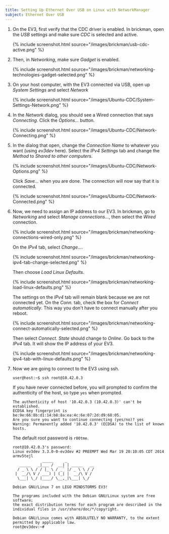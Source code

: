 ```yaml
---
title: Setting Up Ethernet Over USB on Linux with NetworkManager
subject: Ethernet Over USB
---
```


1.  On the EV3, first verify that the CDC driver is enabled. In brickman,
    open the *USB* settings and make sure *CDC* is selected and active.

    {% include screenshot.html source="/images/brickman/usb-cdc-active.png" %}

2.  Then, in *Networking*, make sure *Gadget* is enabled.

    {% include screenshot.html source="/images/brickman/networking-technologies-gadget-selected.png" %}

3.  On your host computer, with the EV3 connected via USB, open up *System Settings* and select *Network*

    {% include screenshot.html source="/images/Ubuntu-CDC/System-Settings-Network.png" %}

4.  In the *Network* dialog, you should see a Wired connection that says
    *Connecting*. Click the *Options...* button.

    {% include screenshot.html source="/images/Ubuntu-CDC/Network-Connecting.png" %}

5.  In the dialog that open, change the *Connection Name* to whatever you want
    (using *ev3dev* here). Select the *IPv4 Settings* tab and change the
    *Method* to *Shared to other computers*.

    {% include screenshot.html source="/images/Ubuntu-CDC/Network-Options.png" %}

    Click *Save...* when you are done. The connection will now say that it is
    connected.

    {% include screenshot.html source="/images/Ubuntu-CDC/Network-Connected.png" %}

6.  Now, we need to assign an IP address to our EV3. In brickman, go to
    *Networking* and select *Manage connections...*, then select the *Wired*
    connection.

    {% include screenshot.html source="/images/brickman/networking-connections-wired-only.png" %}

    On the *IPv4* tab, select *Change...*.

    {% include screenshot.html source="/images/brickman/networking-ipv4-tab-change-selected.png" %}

    Then choose *Load Linux Defaults*.

    {% include screenshot.html source="/images/brickman/networking-load-linux-defaults.png" %}

    The settings on the *IPv4* tab will remain blank because we are not
    connected yet. On the *Conn.* tab, check the box for *Connect automatically*.
    This way you don't have to connect manually after you reboot.

    {% include screenshot.html source="/images/brickman/networking-connect-automatically-selected.png" %}

    Then select *Connect*. *State* should change to *Online*. Go back to
    the *IPv4* tab. It will show the IP address of your EV3.

    {% include screenshot.html source="/images/brickman/networking-ipv4-tab-with-linux-defaults.png" %}

7.  Now we are going to connect to the EV3 using ssh.

        user@host:~$ ssh root@10.42.0.3

    If you have never connected before, you will prompted to confirm the
    authenticity of the host, so type `yes` when prompted.

        The authenticity of host '10.42.0.3 (10.42.0.3)' can't be established.
        ECDSA key fingerprint is be:9e:66:8b:d1:14:b8:8a:ea:4c:6e:07:2d:d9:68:05.
        Are you sure you want to continue connecting (yes/no)? yes
        Warning: Permanently added '10.42.0.3' (ECDSA) to the list of known hosts.

    The default root password is `r00tme`.

        root@10.42.0.3's password: 
        Linux ev3dev 3.3.0-0-ev3dev #2 PREEMPT Wed Mar 19 20:10:05 CDT 2014 armv5tejl
                     _____     _
           _____   _|___ /  __| | _____   __
          / _ \ \ / / |_ \ / _` |/ _ \ \ / /
         |  __/\ V / ___) | (_| |  __/\ V /
          \___| \_/ |____/ \__,_|\___| \_/
        
        Debian GNU/Linux 7 on LEGO MINDSTORMS EV3!
        
        The programs included with the Debian GNU/Linux system are free software;
        the exact distribution terms for each program are described in the
        individual files in /usr/share/doc/*/copyright.
        
        Debian GNU/Linux comes with ABSOLUTELY NO WARRANTY, to the extent
        permitted by applicable law.
        root@ev3dev:~# 
